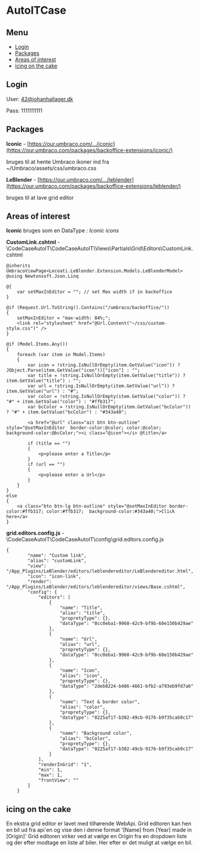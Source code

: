 # AutoITCase

## Menu
* [Login](#login)
* [Packages](#packages)
* [Areas of interest](#areas-of-interest)
* [icing on the cake](#icing-on-the-cake)


## Login
User: 42@johanhallager.dk

Pass: 1111111111

##  Packages
**Iconic** -  [https://our.umbraco.com/.../iconic](https://our.umbraco.com/packages/backoffice-extensions/iconic/)

bruges til at hente Umbraco ikoner ind fra ~/Umbraco/assets/css/umbraco.css

**LeBlender** - [https://our.umbraco.com/.../leblender](https://our.umbraco.com/packages/backoffice-extensions/leblender/)

bruges til at lave grid editor


## Areas of interest
**Iconic** bruges som en DataType : *Iconic icons*

**CustomLink.cshtml** - \CodeCaseAutoIT\CodeCaseAutoIT\Views\Partials\Grid\Editors\CustomLink.cshtml
```
@inherits UmbracoViewPage<Lecoati.LeBlender.Extension.Models.LeBlenderModel>
@using Newtonsoft.Json.Linq

@{ 
    var setMaxInEditor = ""; // set Max width if in backoffice
}

@if (Request.Url.ToString().Contains("/umbraco/backoffice/"))
{
    setMaxInEditor = "max-width: 84%;";
    <link rel="stylesheet" href="@Url.Content("~/css/custom-style.css")" />
}

@if (Model.Items.Any())
{
    foreach (var item in Model.Items)
    {
        var icon = !string.IsNullOrEmpty(item.GetValue("icon")) ? JObject.Parse(item.GetValue("icon"))["icon"] : "";
        var title = !string.IsNullOrEmpty(item.GetValue("title")) ? item.GetValue("title") : "";
        var url = !string.IsNullOrEmpty(item.GetValue("url")) ? item.GetValue("url") : "#";
        var color = !string.IsNullOrEmpty(item.GetValue("color")) ? "#" + item.GetValue("color") : "#ffb317";
        var bcColor = !string.IsNullOrEmpty(item.GetValue("bcColor")) ? "#" + item.GetValue("bcColor") : "#343a40";

        <a href="@url" class="ait btn btn-outline" style="@setMaxInEditor  border-color:@color; color:@color;  background-color:@bcColor;"><i class="@icon"></i> @title</a>

        if (title == "")
        {
            <p>please enter a Title</p>
        }
        if (url == "")
        {
            <p>please enter a Url</p>
        }
    }
}
else
{
    <a class="btn btn-lg btn-outline" style="@setMaxInEditor border-color:#ffb317; color:#ffb317;  background-color:#343a40;">Click here</a>
} 
```
**grid.editors.config.js** - \CodeCaseAutoIT\CodeCaseAutoIT\config\grid.editors.config.js
```
{
        "name": "Custom link",
        "alias": "customLink",
        "view": "/App_Plugins/LeBlender/editors/leblendereditor/LeBlendereditor.html",
        "icon": "icon-link",
        "render": "/App_Plugins/LeBlender/editors/leblendereditor/views/Base.cshtml",
        "config": {
            "editors": [
                {
                    "name": "Title",
                    "alias": "title",
                    "propretyType": {},
                    "dataType": "0cc0eba1-9960-42c9-bf9b-60e150b429ae"
                },
                {
                    "name": "Url",
                    "alias": "url",
                    "propretyType": {},
                    "dataType": "0cc0eba1-9960-42c9-bf9b-60e150b429ae"
                },
                {
                    "name": "Icon",
                    "alias": "icon",
                    "propretyType": {},
                    "dataType": "2deb0224-b486-4661-bfb2-a793eb9fd7a6"
                },
                {
                    "name": "Text & border color",
                    "alias": "color",
                    "propretyType": {},
                    "dataType": "0225af17-b302-49cb-9176-b9f35cab9c17"
                },
                {
                    "name": "Background color",
                    "alias": "bcColor",
                    "propretyType": {},
                    "dataType": "0225af17-b302-49cb-9176-b9f35cab9c17"
                }
            ],
            "renderInGrid": "1",
            "min": 1,
            "max": 1,
            "frontView": ""
        }
    }
```

## icing on the cake
En ekstra grid editor er lavet med tilhørende WebApi.
Grid editoren kan hen en bil ud fra api´en og vise den i denne format '[Name] from [Year] made in [Origin]'
Grid editoren virker ved at vælge en Origin fra en dropdown liste og der efter modtage en liste af biler.
Her efter er det muligt at vælge en bil.







